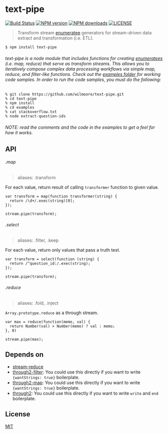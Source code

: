 # text-pipe

[![Build Status](http://img.shields.io/travis/wilmoore/text-pipe.svg)](https://travis-ci.org/wilmoore/text-pipe) [![NPM version](http://img.shields.io/npm/v/text-pipe.svg)](https://www.npmjs.org/package/text-pipe) [![NPM downloads](http://img.shields.io/npm/dm/text-pipe.svg)](https://www.npmjs.org/package/text-pipe) [![LICENSE](http://img.shields.io/npm/l/text-pipe.svg)](license)

> Transform stream [enumeratee][enumeratees] generators for stream-driven data extract and transformation (i.e. ETL).

    $ npm install text-pipe

###### text-pipe is a node module that includes functions for creating [enumeratees] (i.e. map, reduce) that serve as transform streams. This allows you to iteratively compose complex data processing workflows via simple map, reduce, and filter-like functions. Check out the [examples folder](https://github.com/wilmoore/text-pipe/blob/master/examples/) for working code samples. In order to run the code samples, you must do the following:

    % git clone https://github.com/wilmoore/text-pipe.git
    % cd text-pipe
    % npm install
    % cd examples
    % cat stackoverflow.txt
    % node extract-question-ids

###### NOTE: read the comments and the code in the examples to get a feel for how it works.

## API

###### .map

> aliases: .transform

For each value, return result of calling `transformer` function to given value.

    var transform = map(function transformer(string) {
      return /\d+/.exec(string)[0];
    });

    stream.pipe(transform);

###### .select

> aliases: .filter, .keep

For each value, return only values that pass a truth test.

    var transform = select(function (string) {
      return /^question_id:/.exec(string);
    });

    stream.pipe(transform);

###### .reduce

> aliases: .fold, .inject

`Array.prototype.reduce` as a through stream.

    var max = reduce(function(memo, val) {
      return Number(val) > Number(memo) ? val : memo;
    }, 0)

    stream.pipe(max);

## Depends on

- [stream-reduce]
- [through2-filter]: You could use this directly if you want to write `{wantStrings: true}` boilerplate.
- [through2-map]: You could use this directly if you want to write `{wantStrings: true}` boilerplate.
- [through2]: You could use this directly if you want to write `write` and `end` boilerplate.

## License

  [MIT](license)

[through2-filter]: https://www.npmjs.org/package/through2-filter
[through2-map]: https://www.npmjs.org/package/through2-map
[through2]: https://www.npmjs.org/package/through2
[stream-reduce]: https://www.npmjs.org/package/stream-reduce
[enumeratees]: http://en.wikipedia.org/wiki/Iteratee#Enumeratees
